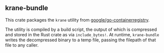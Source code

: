 ## krane-bundle

This crate packages the `krane` utility from [google/go-containerregistry].

The utility is compiled by a build script, the output of which is compressed and stored in the Rust
crate as via `include_bytes!`.
At runtime, `krane-bundle` writes the decompressed binary to a temp file, passing the
filepath of that file to any caller.

[google/go-containerregistry]: https://github.com/google/go-containerregistry
